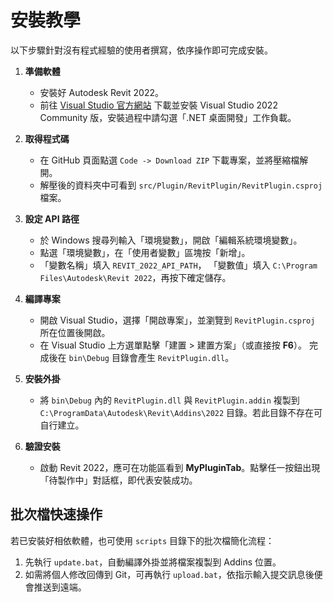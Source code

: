 # 安裝教學

以下步驟針對沒有程式經驗的使用者撰寫，依序操作即可完成安裝。

1. **準備軟體**
   - 安裝好 Autodesk Revit 2022。
   - 前往 [Visual Studio 官方網站](https://visualstudio.microsoft.com/) 下載並安裝 Visual Studio 2022 Community 版，安裝過程中請勾選「.NET 桌面開發」工作負載。

2. **取得程式碼**
   - 在 GitHub 頁面點選 `Code -> Download ZIP` 下載專案，並將壓縮檔解開。
   - 解壓後的資料夾中可看到 `src/Plugin/RevitPlugin/RevitPlugin.csproj` 檔案。

3. **設定 API 路徑**
   - 於 Windows 搜尋列輸入「環境變數」，開啟「編輯系統環境變數」。
   - 點選「環境變數」，在「使用者變數」區塊按「新增」。
   - 「變數名稱」填入 `REVIT_2022_API_PATH`，
     「變數值」填入 `C:\Program Files\Autodesk\Revit 2022`，再按下確定儲存。

4. **編譯專案**
   - 開啟 Visual Studio，選擇「開啟專案」，並瀏覽到 `RevitPlugin.csproj` 所在位置後開啟。
   - 在 Visual Studio 上方選單點擊「建置 > 建置方案」（或直接按 **F6**）。
     完成後在 `bin\Debug` 目錄會產生 `RevitPlugin.dll`。

5. **安裝外掛**
   - 將 `bin\Debug` 內的 `RevitPlugin.dll` 與 `RevitPlugin.addin` 複製到
     `C:\ProgramData\Autodesk\Revit\Addins\2022` 目錄。若此目錄不存在可自行建立。

6. **驗證安裝**
   - 啟動 Revit 2022，應可在功能區看到 **MyPluginTab**。點擊任一按鈕出現「待製作中」對話框，即代表安裝成功。

## 批次檔快速操作
若已安裝好相依軟體，也可使用 `scripts` 目錄下的批次檔簡化流程：

1. 先執行 `update.bat`，自動編譯外掛並將檔案複製到 Addins 位置。
2. 如需將個人修改回傳到 Git，可再執行 `upload.bat`，依指示輸入提交訊息後便會推送到遠端。
